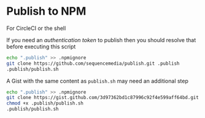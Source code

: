 # Publish to NPM

For CircleCI or the shell

If you need an _authentication token_ to publish then you should resolve that before executing this script

```bash
echo ".publish" >> .npmignore
git clone https://github.com/sequencemedia/publish.git .publish
.publish/publish.sh
```

A Gist with the same content as `publish.sh` may need an additional step

```bash
echo ".publish" >> .npmignore
git clone https://gist.github.com/3d97362bd1c87996c92f4e599aff64bd.git .publish
chmod +x .publish/publish.sh
.publish/publish.sh
```
